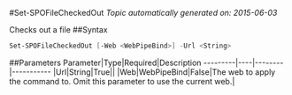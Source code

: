 #Set-SPOFileCheckedOut
*Topic automatically generated on: 2015-06-03*

Checks out a file
##Syntax
```powershell
Set-SPOFileCheckedOut [-Web <WebPipeBind>] -Url <String>
```


##Parameters
Parameter|Type|Required|Description
---------|----|--------|-----------
|Url|String|True||
|Web|WebPipeBind|False|The web to apply the command to. Omit this parameter to use the current web.|
<!-- Ref: 8BAEBFD645AA34F2742A4F85B8AA0EF4 -->